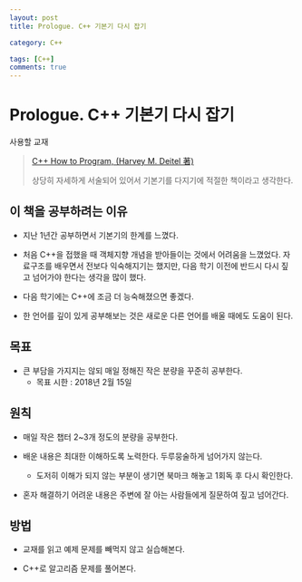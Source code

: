 ```yaml
---
layout: post
title: Prologue. C++ 기본기 다시 잡기

category: C++

tags: [C++]
comments: true
---
```


# Prologue. C++ 기본기 다시 잡기

사용할 교재
> [C++ How to Program, (Harvey M. Deitel 著)](http://book.naver.com/bookdb/book_detail.nhn?bid=8663847)
>
> 상당히 자세하게 서술되어 있어서 기본기를 다지기에 적절한 책이라고 생각한다.
>

## 이 책을 공부하려는 이유
- 지난 1년간 공부하면서 기본기의 한계를 느꼈다.

- 처음 C++을 접했을 때 객체지향 개념을 받아들이는 것에서 어려움을 느꼈었다. 자료구조를 배우면서 전보다 익숙해지기는 했지만, 다음 학기 이전에 반드시 다시 짚고 넘어가야 한다는 생각을 많이 했다.

- 다음 학기에는 C++에 조금 더 능숙해졌으면 좋겠다.

- 한 언어를 깊이 있게 공부해보는 것은 새로운 다른 언어를 배울 때에도 도움이 된다.

## 목표
- 큰 부담을 가지지는 않되 매일 정해진 작은 분량을 꾸준히 공부한다.
  - 목표 시한 : 2018년 2월 15일

## 원칙
- 매일 작은 챕터 2~3개 정도의 분량을 공부한다.

- 배운 내용은 최대한 이해하도록 노력한다. 두루뭉술하게 넘어가지 않는다.
  - 도저히 이해가 되지 않는 부분이 생기면 북마크 해놓고 1회독 후 다시 확인한다.

- 혼자 해결하기 어려운 내용은 주변에 잘 아는 사람들에게 질문하여 짚고 넘어간다.

## 방법
- 교재를 읽고 예제 문제를 빼먹지 않고 실습해본다.

- C++로 알고리즘 문제를 풀어본다.
